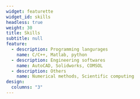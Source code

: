 ```yaml
---
widget: featurette
widget_id: skills
headless: true
weight: 30
title: Skills
subtitle: null
feature:
  - description: Programming langurages
    name: C/C++, Matlab, python
  - description: Engineering softwares
    name: AutoCAD, Solidworks, COMSOL
  - description: Others
    name: Numerical methods, Scientific computing
design:
  columns: "3"
---
```

